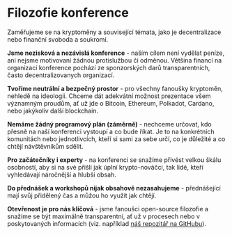 # Filozofie konference

Zaměřujeme se na kryptoměny a související témata, jako je decentralizace nebo finanční svoboda a soukromí.

**Jsme nezisková a nezávislá konference** - naším cílem není vydělat peníze, ani nejsme motivovaní žádnou protislužbou či odměnou. Většina financí na organizaci konference pochází ze sponzorských darů transparentních, často decentralizovanych organizací.

**Tvoříme neutrální a bezpečný prostor** - pro všechny fanoušky kryptoměn, nehledě na ideologii. Chceme dát adekvátní možnost prezentace všem významným proudům, ať už jde o Bitcoin, Ethereum, Polkadot, Cardano, nebo jakýkoliv další blockchain.

**Nemáme žádný programový plán (záměrně)** - nechceme určovat, kdo přesně na naší konferenci vystoupí a co bude říkat. Je to na konkrétních komunitách nebo jednotlivcích, kteří si sami za sebe určí, co je důležité a co chtějí návštěvníkům sdělit.

**Pro začátečníky i experty** - na konferenci se snažíme přivést velkou škálu osobností, aby si na své přišli jak úplní krypto-nováčci, tak lidé, kteří vyhledávají náročnější a hlubší obsah.

**Do přednášek a workshopů nijak obsahově nezasahujeme** - přednášející mají svůj přidělený čas a můžou ho využít jak chtějí.

**Otevřenost je pro nás klíčová** - jsme fanoušci open-source filozofie a snažíme se být maximálně transparentní, ať už v procesech nebo v poskytovaných informacích (viz. například [náš repozitář na GitHubu](https://github.com/utxo-foundation)).

